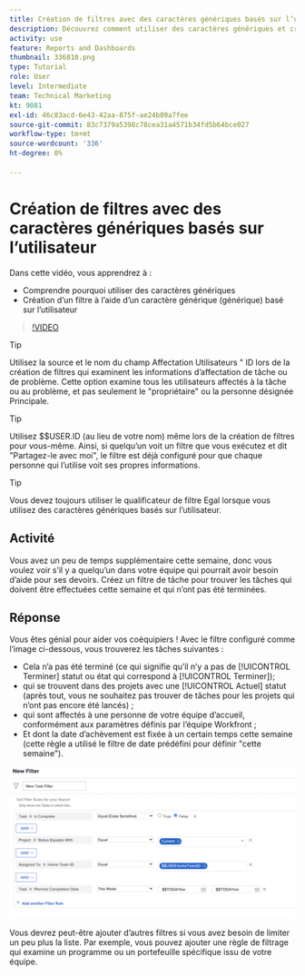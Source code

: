 ```yaml
---
title: Création de filtres avec des caractères génériques basés sur l’utilisateur
description: Découvrez comment utiliser des caractères génériques et créer un filtre avec un caractère générique basé sur l’utilisateur dans [!DNL  Workfront].
activity: use
feature: Reports and Dashboards
thumbnail: 336810.png
type: Tutorial
role: User
level: Intermediate
team: Technical Marketing
kt: 9081
exl-id: 46c83acd-6e43-42aa-875f-ae24b09a7fee
source-git-commit: 83c7379a5398c78cea31a4571b34fd5b64bce027
workflow-type: tm+mt
source-wordcount: '336'
ht-degree: 0%

---
```


# Création de filtres avec des caractères génériques basés sur l’utilisateur

Dans cette vidéo, vous apprendrez à :

* Comprendre pourquoi utiliser des caractères génériques
* Création d’un filtre à l’aide d’un caractère générique (générique) basé sur l’utilisateur

>[!VIDEO](https://video.tv.adobe.com/v/336810/?quality=12)

>[!TIP]
>
>Utilisez la source et le nom du champ Affectation Utilisateurs &quot; ID lors de la création de filtres qui examinent les informations d’affectation de tâche ou de problème.  Cette option examine tous les utilisateurs affectés à la tâche ou au problème, et pas seulement le &quot;propriétaire&quot; ou la personne désignée Principale.

>[!TIP]
>
>Utilisez $$USER.ID (au lieu de votre nom) même lors de la création de filtres pour vous-même. Ainsi, si quelqu’un voit un filtre que vous exécutez et dit &quot;Partagez-le avec moi&quot;, le filtre est déjà configuré pour que chaque personne qui l’utilise voit ses propres informations.

>[!TIP]
>
>Vous devez toujours utiliser le qualificateur de filtre Egal lorsque vous utilisez des caractères génériques basés sur l’utilisateur.

## Activité

Vous avez un peu de temps supplémentaire cette semaine, donc vous voulez voir s’il y a quelqu’un dans votre équipe qui pourrait avoir besoin d’aide pour ses devoirs. Créez un filtre de tâche pour trouver les tâches qui doivent être effectuées cette semaine et qui n’ont pas été terminées.

## Réponse

Vous êtes génial pour aider vos coéquipiers ! Avec le filtre configuré comme l’image ci-dessous, vous trouverez les tâches suivantes :

* Cela n’a pas été terminé (ce qui signifie qu’il n’y a pas de [!UICONTROL Terminer] statut ou état qui correspond à [!UICONTROL Terminer]);
* qui se trouvent dans des projets avec une [!UICONTROL Actuel] statut (après tout, vous ne souhaitez pas trouver de tâches pour les projets qui n’ont pas encore été lancés) ;
* qui sont affectés à une personne de votre équipe d’accueil, conformément aux paramètres définis par l’équipe Workfront ;
* Et dont la date d’achèvement est fixée à un certain temps cette semaine (cette règle a utilisé le filtre de date prédéfini pour définir &quot;cette semaine&quot;).

![Image de l’écran de création d’un filtre de tâche avec un caractère générique basé sur l’utilisateur](assets/user-wildcard-exercise-answer.png)

Vous devrez peut-être ajouter d’autres filtres si vous avez besoin de limiter un peu plus la liste. Par exemple, vous pouvez ajouter une règle de filtrage qui examine un programme ou un portefeuille spécifique issu de votre équipe.
